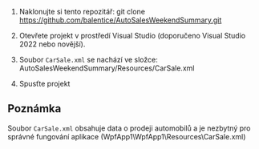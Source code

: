 1. Naklonujte si tento repozitář:
git clone https://github.com/balentice/AutoSalesWeekendSummary.git

2. Otevřete projekt v prostředí Visual Studio (doporučeno Visual Studio 2022 nebo novější).

3. Soubor `CarSale.xml` se nachází ve složce:
AutoSalesWeekendSummary/Resources/CarSale.xml

4. Spusťte projekt
## Poznámka
Soubor `CarSale.xml` obsahuje data o prodeji automobilů a je nezbytný pro správné fungování aplikace (WpfApp1\WpfApp1\Resources\CarSale.xml)
